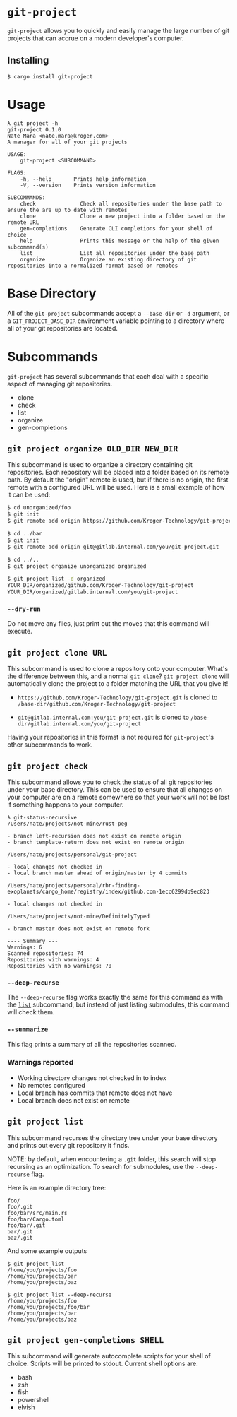 # `git-project`

`git-project` allows you to quickly and easily manage the large number of git
projects that can accrue on a modern developer's computer.

## Installing

```
$ cargo install git-project
```

# Usage

```
λ git project -h
git-project 0.1.0
Nate Mara <nate.mara@kroger.com>
A manager for all of your git projects

USAGE:
    git-project <SUBCOMMAND>

FLAGS:
    -h, --help       Prints help information
    -V, --version    Prints version information

SUBCOMMANDS:
    check              Check all repositories under the base path to ensure the are up to date with remotes
    clone              Clone a new project into a folder based on the remote URL
    gen-completions    Generate CLI completions for your shell of choice
    help               Prints this message or the help of the given subcommand(s)
    list               List all repositories under the base path
    organize           Organize an existing directory of git repositories into a normalized format based on remotes
```

# Base Directory

All of the `git-project` subcommands accept a `--base-dir` or `-d` argument,
or a `GIT_PROJECT_BASE_DIR` environment variable pointing to a directory
where all of your git repositories are located.

# Subcommands

`git-project` has several subcommands that each deal with a specific aspect
of managing git repositories.

- clone
- check
- list
- organize
- gen-completions

## `git project organize OLD_DIR NEW_DIR`

This subcommand is used to organize a directory containing git repositories.
Each repository will be placed into a folder based on its remote path. By
default the "origin" remote is used, but if there is no origin, the first
remote with a configured URL will be used. Here is a small example of how it
can be used:

```bash
$ cd unorganized/foo
$ git init
$ git remote add origin https://github.com/Kroger-Technology/git-project.git

$ cd ../bar
$ git init
$ git remote add origin git@gitlab.internal.com/you/git-project.git

$ cd ../..
$ git project organize unorganized organized

$ git project list -d organized
YOUR_DIR/organized/github.com/Kroger-Technology/git-project
YOUR_DIR/organized/gitlab.internal.com/you/git-project
```

### `--dry-run`

Do not move any files, just print out the moves that this command will
execute.

## `git project clone URL`

This subcommand is used to clone a repository onto your computer. What's the
difference between this, and a normal `git clone`? `git project clone` will
automatically clone the project to a folder matching the URL that you give it!

- `https://github.com/Kroger-Technology/git-project.git` is cloned to
  `/base-dir/github.com/Kroger-Technology/git-project`

- `git@gitlab.internal.com:you/git-project.git` is cloned to
  `/base-dir/gitlab.internal.com/you/git-project`

Having your repositories in this format is not required for `git-project`'s
other subcommands to work.

## `git project check`

This subcommand allows you to check the status of all git repositories under
your base directory. This can be used to ensure that all changes on your
computer are on a remote somewhere so that your work will not be lost if
something happens to your computer.

```
λ git-status-recursive
/Users/nate/projects/not-mine/rust-peg

- branch left-recursion does not exist on remote origin
- branch template-return does not exist on remote origin

/Users/nate/projects/personal/git-project

- local changes not checked in
- local branch master ahead of origin/master by 4 commits

/Users/nate/projects/personal/rbr-finding-exoplanets/cargo_home/registry/index/github.com-1ecc6299db9ec823

- local changes not checked in

/Users/nate/projects/not-mine/DefinitelyTyped

- branch master does not exist on remote fork

---- Summary ---
Warnings: 6
Scanned repositories: 74
Repositories with warnings: 4
Repositories with no warnings: 70
```

### `--deep-recurse`

The `--deep-recurse` flag works exactly the same for this command as with the
[`list`](#git-project-list) subcommand, but instead of just listing
submodules, this command will check them.

### `--summarize`

This flag prints a summary of all the repositories scanned.

### Warnings reported

- Working directory changes not checked in to index
- No remotes configured
- Local branch has commits that remote does not have
- Local branch does not exist on remote

## `git project list`

This subcommand recurses the directory tree under your base directory and
prints out every git repository it finds.

NOTE: by default, when encountering a `.git` folder, this search will stop
recursing as an optimization. To search for submodules, use the
`--deep-recurse` flag.

Here is an example directory tree:

```
foo/
foo/.git
foo/bar/src/main.rs
foo/bar/Cargo.toml
foo/bar/.git
bar/.git
baz/.git
```

And some example outputs

```
$ git project list
/home/you/projects/foo
/home/you/projects/bar
/home/you/projects/baz

$ git project list --deep-recurse
/home/you/projects/foo
/home/you/projects/foo/bar
/home/you/projects/bar
/home/you/projects/baz
```

## `git project gen-completions SHELL`

This subcommand will generate autocomplete scripts for your shell of choice.
Scripts will be printed to stdout. Current shell options are:

- bash
- zsh
- fish
- powershell
- elvish
